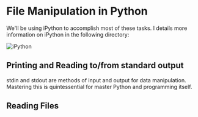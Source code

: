 # File Manipulation in Python

We'll be using iPython to accomplish most of these tasks. I details more information on iPython in the following directory: 

![iPython](https://github.com/gil-ryan/grs-python-public/tree/master/python-resources/iPython)

## Printing and Reading to/from standard output

stdin and stdout are methods of input and output for data manipulation. Mastering this is quintessential for master Python and programming itself.

## Reading Files
